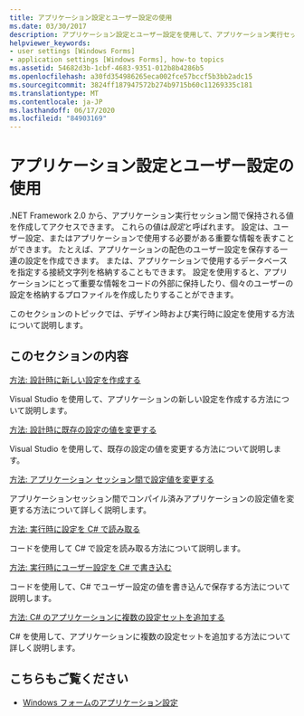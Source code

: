 ```yaml
---
title: アプリケーション設定とユーザー設定の使用
ms.date: 03/30/2017
description: アプリケーション設定とユーザー設定を使用して、アプリケーション実行セッション間で保持される値を作成およびアクセスする方法について説明します。
helpviewer_keywords:
- user settings [Windows Forms]
- application settings [Windows Forms], how-to topics
ms.assetid: 54682d3b-1cbf-4683-9351-012b8b4286b5
ms.openlocfilehash: a30fd354986265eca002fce57bccf5b3bb2adc15
ms.sourcegitcommit: 3824ff187947572b274b9715b60c11269335c181
ms.translationtype: MT
ms.contentlocale: ja-JP
ms.lasthandoff: 06/17/2020
ms.locfileid: "84903169"
---
```

# <a name="using-application-settings-and-user-settings"></a>アプリケーション設定とユーザー設定の使用
.NET Framework 2.0 から、アプリケーション実行セッション間で保持される値を作成してアクセスできます。 これらの値は*設定*と呼ばれます。 設定は、ユーザー設定、またはアプリケーションで使用する必要がある重要な情報を表すことができます。 たとえば、アプリケーションの配色のユーザー設定を保存する一連の設定を作成できます。 または、アプリケーションで使用するデータベースを指定する接続文字列を格納することもできます。 設定を使用すると、アプリケーションにとって重要な情報をコードの外部に保持したり、個々のユーザーの設定を格納するプロファイルを作成したりすることができます。  
  
 このセクションのトピックでは、デザイン時および実行時に設定を使用する方法について説明します。  
  
## <a name="in-this-section"></a>このセクションの内容  
 [方法: 設計時に新しい設定を作成する](how-to-create-a-new-setting-at-design-time.md)  
  
 Visual Studio を使用して、アプリケーションの新しい設定を作成する方法について説明します。  
  
 [方法: 設計時に既存の設定の値を変更する](how-to-change-the-value-of-an-existing-setting-at-design-time.md)  
  
 Visual Studio を使用して、既存の設定の値を変更する方法について説明します。  
  
 [方法: アプリケーション セッション間で設定値を変更する](how-to-change-the-value-of-a-setting-between-application-sessions.md)  
  
 アプリケーションセッション間でコンパイル済みアプリケーションの設定値を変更する方法について詳しく説明します。  
  
 [方法: 実行時に設定を C# で読み取る](how-to-read-settings-at-run-time-with-csharp.md)  
  
 コードを使用して C# で設定を読み取る方法について説明します。  
  
 [方法: 実行時にユーザー設定を C# で書き込む](how-to-write-user-settings-at-run-time-with-csharp.md)  
  
 コードを使用して、C# でユーザー設定の値を書き込んで保存する方法について説明します。  
  
 [方法: C# のアプリケーションに複数の設定セットを追加する](how-to-add-multiple-sets-of-settings-to-your-application-in-csharp.md)  
  
 C# を使用して、アプリケーションに複数の設定セットを追加する方法について詳しく説明します。  
  
## <a name="see-also"></a>こちらもご覧ください

- [Windows フォームのアプリケーション設定](application-settings-for-windows-forms.md)
